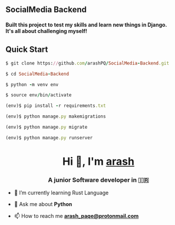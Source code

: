 ## SocialMedia Backend

<h4>Built this project to test my skills and learn new things in Django.<br>It's all about challenging myself!</h4>

## Quick Start

```ruby
$ git clone https://github.com/arashPQ/SocialMedia-Backend.git

$ cd SocialMedia-Backend

$ python -m venv env

$ source env/bin/activate

(env)$ pip install -r requirements.txt

(env)$ python manage.py makemigrations

(env)$ python manage.py migrate

(env)$ python manage.py runserver
```


<h1 align="center">Hi 👋, I'm <a href="https://github.com/arashPQ" target="blank">
arash</a></h1>
<h3 align="center">A junior Software developer in &#127470&#127479 </h3>


- 🌱 I’m currently learning Rust Language

- 💬 Ask me about **Python**

- 📫 How to reach me **arash_paqe@protonmail.com**
